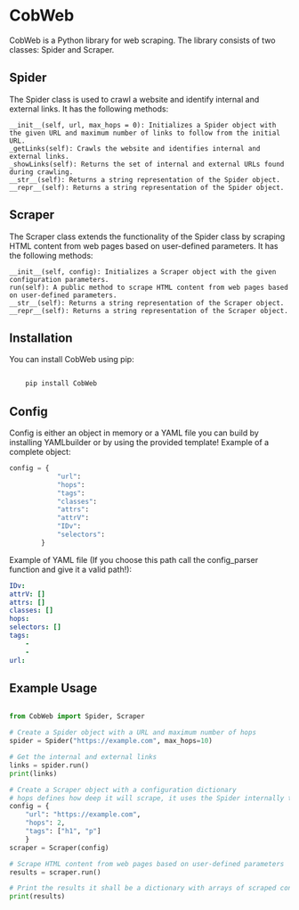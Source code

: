 # CobWeb

CobWeb is a Python library for web scraping. The library consists of two classes: Spider and Scraper.

## Spider

The Spider class is used to crawl a website and identify internal and external links. It has the following methods:

    __init__(self, url, max_hops = 0): Initializes a Spider object with the given URL and maximum number of links to follow from the initial URL.
    _getLinks(self): Crawls the website and identifies internal and external links.
    _showLinks(self): Returns the set of internal and external URLs found during crawling.
    __str__(self): Returns a string representation of the Spider object.
    __repr__(self): Returns a string representation of the Spider object.

## Scraper

The Scraper class extends the functionality of the Spider class by scraping HTML content from web pages based on user-defined parameters. It has the following methods:

    __init__(self, config): Initializes a Scraper object with the given configuration parameters.
    run(self): A public method to scrape HTML content from web pages based on user-defined parameters.
    __str__(self): Returns a string representation of the Scraper object.
    __repr__(self): Returns a string representation of the Scraper object.

## Installation

You can install CobWeb using pip:

```bash

    pip install CobWeb

```

## Config

Config is either an object in memory or a YAML file you can build by installing YAMLbuilder or by using the provided template!
Example of a complete object:

```python
config = {
            "url": 
            "hops": 
            "tags":
            "classes":
            "attrs":
            "attrV":
            "IDv":
            "selectors":
        }
```

Example of YAML file (If you choose this path call the config_parser function and give it a valid path!):

```yaml
IDv:
attrV: []
attrs: []
classes: []
hops: 
selectors: []
tags:
    - 
    - 
url: 
```

## Example Usage

```python

from CobWeb import Spider, Scraper

# Create a Spider object with a URL and maximum number of hops
spider = Spider("https://example.com", max_hops=10)

# Get the internal and external links
links = spider.run()
print(links)

# Create a Scraper object with a configuration dictionary
# hops defines how deep it will scrape, it uses the Spider internally to get more links and scrape from those pages! If you just want to scrape from a single page set it to 0 or don't provide hops
config = {
    "url": "https://example.com",
    "hops": 2,
    "tags": ["h1", "p"]
    }
scraper = Scraper(config)

# Scrape HTML content from web pages based on user-defined parameters
results = scraper.run()

# Print the results it shall be a dictionary with arrays of scraped content separated by element, attributes, etc provided in the config!
print(results)


```

